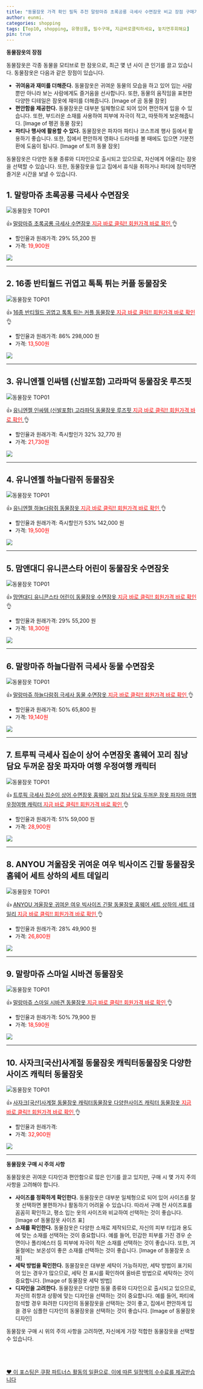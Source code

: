```yaml
---
title: "동물잠옷 가격 확인 필독 추천 말랑마쥬 초록공룡 극세사 수면잠옷 비교 장점 구매가이드"
author: eunmi.
categories: shopping
tags: [Top10, shopping, 유행상품, 필수구매, 지금바로클릭하세요, 놓치면후회해요]
pin: true
---
```

**동물잠옷의 장점**

동물잠옷은 각종 동물을 모티브로 한 잠옷으로, 최근 몇 년 사이 큰 인기를 끌고 있습니다. 동물잠옷은 다음과 같은 장점이 있습니다.

* **귀여움과 재미를 더해준다.** 동물잠옷은 귀여운 동물의 모습을 하고 있어 입는 사람뿐만 아니라 보는 사람에게도 즐거움을 선사합니다. 또한, 동물의 움직임을 표현한 다양한 디테일은 잠옷에 재미를 더해줍니다. 
[Image of 곰 동물 잠옷]
* **편안함을 제공한다.** 동물잠옷은 대부분 일체형으로 되어 있어 편안하게 입을 수 있습니다. 또한, 부드러운 소재를 사용하여 피부에 자극이 적고, 따뜻하게 보온해줍니다. 
[Image of 펭귄 동물 잠옷]
* **파티나 행사에 활용할 수 있다.** 동물잠옷은 파자마 파티나 코스프레 행사 등에서 활용하기 좋습니다. 또한, 집에서 편안하게 영화나 드라마를 볼 때에도 입으면 기분전환에 도움이 됩니다. 
[Image of 토끼 동물 잠옷]

동물잠옷은 다양한 동물 종류와 디자인으로 출시되고 있으므로, 자신에게 어울리는 잠옷을 선택할 수 있습니다. 또한, 동물잠옷을 입고 집에서 휴식을 취하거나 파티에 참석하면 즐거운 시간을 보낼 수 있습니다.

   

## 1. 말랑마쥬 초록공룡 극세사 수면잠옷

![동물잠옷 TOP01](https://thumbnail10.coupangcdn.com/thumbnails/remote/230x230ex/image/vendor_inventory/0794/552853fff20ed6e5b0170145a98c8f5c45a3a3976d6ffc6a2b3944b67ec3.jpg)


👍 [말랑마쥬 초록공룡 극세사 수면잠옷 <font color=red> 지금 바로 클릭!! 회원가격 바로 확인 </font> ](https://link.coupang.com/re/AFFSDP?lptag=AF3617701&subid=GithubCoopas&pageKey=6714208930&traceid=V0-153&itemId=15597175353&vendorItemId=71789225531) 👌 


- 할인율과 원래가격: 29%  55,200   원
- 가격: <span style='color:red'>19,900원</span>

[![](/discount_price.png)](https://link.coupang.com/re/AFFSDP?lptag=AF3617701&subid=GithubCoopas&pageKey=6714208930&traceid=V0-153&itemId=15597175353&vendorItemId=71789225531)

---


   

## 2. 16종 반티월드 귀엽고 톡톡 튀는 커플 동물잠옷

![동물잠옷 TOP01](https://thumbnail6.coupangcdn.com/thumbnails/remote/230x230ex/image/vendor_inventory/1a48/4d2cab666abb3b5a9e60164e779fd5e2ae118ce9bcbd4413fc75f1a6c4a3.jpg)


👍 [16종 반티월드 귀엽고 톡톡 튀는 커플 동물잠옷 <font color=red> 지금 바로 클릭!! 회원가격 바로 확인 </font> ](https://link.coupang.com/re/AFFSDP?lptag=AF3617701&subid=GithubCoopas&pageKey=1197926261&traceid=V0-153&itemId=2181977890&vendorItemId=70180028620) 👌 


- 할인율과 원래가격: 86%  298,000   원
- 가격: <span style='color:red'>13,500원</span>

[![](/discount_price.png)](https://link.coupang.com/re/AFFSDP?lptag=AF3617701&subid=GithubCoopas&pageKey=1197926261&traceid=V0-153&itemId=2181977890&vendorItemId=70180028620)

---


   

## 3. 유니엔젤 인싸템 (신발포함) 고라파덕 동물잠옷 루즈핏

![동물잠옷 TOP01](https://thumbnail10.coupangcdn.com/thumbnails/remote/230x230ex/image/vendor_inventory/eca3/fceabeb2309797c296206a89be22902f43c6338af5db52db73937115c263.jpg)


👍 [유니엔젤 인싸템 (신발포함) 고라파덕 동물잠옷 루즈핏 <font color=red> 지금 바로 클릭!! 회원가격 바로 확인 </font> ](https://link.coupang.com/re/AFFSDP?lptag=AF3617701&subid=GithubCoopas&pageKey=7544101172&traceid=V0-153&itemId=19838819527&vendorItemId=86940814724) 👌 


- 할인율과 원래가격: 즉시할인가 32%  32,770   원
- 가격: <span style='color:red'>21,730원</span>

[![](/discount_price.png)](https://link.coupang.com/re/AFFSDP?lptag=AF3617701&subid=GithubCoopas&pageKey=7544101172&traceid=V0-153&itemId=19838819527&vendorItemId=86940814724)

---


   

## 4. 유니엔젤 하늘다람쥐 동물잠옷

![동물잠옷 TOP01](https://thumbnail6.coupangcdn.com/thumbnails/remote/230x230ex/image/vendor_inventory/7667/0b5d388bf800a65b5541373c9fc0348f48602218fd4c01a60b11db8070f7.png)


👍 [유니엔젤 하늘다람쥐 동물잠옷 <font color=red> 지금 바로 클릭!! 회원가격 바로 확인 </font> ](https://link.coupang.com/re/AFFSDP?lptag=AF3617701&subid=GithubCoopas&pageKey=6726888245&traceid=V0-153&itemId=15661442990&vendorItemId=82877237580) 👌 


- 할인율과 원래가격: 즉시할인가 53%  142,000   원
- 가격: <span style='color:red'>19,500원</span>

[![](/discount_price.png)](https://link.coupang.com/re/AFFSDP?lptag=AF3617701&subid=GithubCoopas&pageKey=6726888245&traceid=V0-153&itemId=15661442990&vendorItemId=82877237580)

---


   

## 5. 맘앤대디 유니콘스타 어린이 동물잠옷 수면잠옷

![동물잠옷 TOP01](https://thumbnail6.coupangcdn.com/thumbnails/remote/230x230ex/image/vendor_inventory/fd5c/d12250b2912292ca6d80a557cda472ce24a451a764c98f054e9f399cda78.jpg)


👍 [맘앤대디 유니콘스타 어린이 동물잠옷 수면잠옷 <font color=red> 지금 바로 클릭!! 회원가격 바로 확인 </font> ](https://link.coupang.com/re/AFFSDP?lptag=AF3617701&subid=GithubCoopas&pageKey=6758305307&traceid=V0-153&itemId=15830913356&vendorItemId=83175947547) 👌 


- 할인율과 원래가격: 29%  55,200   원
- 가격: <span style='color:red'>18,300원</span>

[![](/discount_price.png)](https://link.coupang.com/re/AFFSDP?lptag=AF3617701&subid=GithubCoopas&pageKey=6758305307&traceid=V0-153&itemId=15830913356&vendorItemId=83175947547)

---


   

## 6. 말랑마쥬 하늘다람쥐 극세사 동물 수면잠옷

![동물잠옷 TOP01](https://thumbnail9.coupangcdn.com/thumbnails/remote/230x230ex/image/vendor_inventory/2051/987fd391464fd359db3e5cf0c713a30accdbca34becfe71408168725a742.jpg)


👍 [말랑마쥬 하늘다람쥐 극세사 동물 수면잠옷 <font color=red> 지금 바로 클릭!! 회원가격 바로 확인 </font> ](https://link.coupang.com/re/AFFSDP?lptag=AF3617701&subid=GithubCoopas&pageKey=2251840193&traceid=V0-153&itemId=3849897948&vendorItemId=72758596344) 👌 


- 할인율과 원래가격: 50%  65,800   원
- 가격: <span style='color:red'>19,140원</span>

[![](/discount_price.png)](https://link.coupang.com/re/AFFSDP?lptag=AF3617701&subid=GithubCoopas&pageKey=2251840193&traceid=V0-153&itemId=3849897948&vendorItemId=72758596344)

---


   

## 7. 트루픽 극세사 집순이 상어 수면잠옷 홈웨어 꼬리 침낭 담요 두꺼운 잠옷 파자마 여행 우정여행 캐릭터

![동물잠옷 TOP01](https://thumbnail9.coupangcdn.com/thumbnails/remote/230x230ex/image/vendor_inventory/f811/171056a3a0b38a02b1fb1c045521da08a4d468518043fdb3f568886bbc26.jpg)


👍 [트루픽 극세사 집순이 상어 수면잠옷 홈웨어 꼬리 침낭 담요 두꺼운 잠옷 파자마 여행 우정여행 캐릭터 <font color=red> 지금 바로 클릭!! 회원가격 바로 확인 </font> ](https://link.coupang.com/re/AFFSDP?lptag=AF3617701&subid=GithubCoopas&pageKey=7623155775&traceid=V0-153&itemId=20215473078&vendorItemId=87305306486) 👌 


- 할인율과 원래가격: 51%  59,000   원
- 가격: <span style='color:red'>28,900원</span>

[![](/discount_price.png)](https://link.coupang.com/re/AFFSDP?lptag=AF3617701&subid=GithubCoopas&pageKey=7623155775&traceid=V0-153&itemId=20215473078&vendorItemId=87305306486)

---


   

## 8. ANYOU 겨울잠옷 귀여운 여우 빅사이즈 긴팔 동물잠옷 홈웨어 세트 상하의 세트 데일리

![동물잠옷 TOP01](https://thumbnail9.coupangcdn.com/thumbnails/remote/230x230ex/image/vendor_inventory/6fd9/e3cbecca9a3143a29546b8f4e6b9f809b65d720497ad535e85b00f4e27c8.jpg)


👍 [ANYOU 겨울잠옷 귀여운 여우 빅사이즈 긴팔 동물잠옷 홈웨어 세트 상하의 세트 데일리 <font color=red> 지금 바로 클릭!! 회원가격 바로 확인 </font> ](https://link.coupang.com/re/AFFSDP?lptag=AF3617701&subid=GithubCoopas&pageKey=7690260230&traceid=V0-153&itemId=20563340932&vendorItemId=87694754421) 👌 


- 할인율과 원래가격: 28%  49,900   원
- 가격: <span style='color:red'>26,800원</span>

[![](/discount_price.png)](https://link.coupang.com/re/AFFSDP?lptag=AF3617701&subid=GithubCoopas&pageKey=7690260230&traceid=V0-153&itemId=20563340932&vendorItemId=87694754421)

---


   

## 9. 말랑마쥬 스마일 시바견 동물잠옷

![동물잠옷 TOP01](https://thumbnail9.coupangcdn.com/thumbnails/remote/230x230ex/image/vendor_inventory/07f0/a61cef4c3317acf13b30388d36b03f0aedc9b432adeb1cc09047ef718675.jpg)


👍 [말랑마쥬 스마일 시바견 동물잠옷 <font color=red> 지금 바로 클릭!! 회원가격 바로 확인 </font> ](https://link.coupang.com/re/AFFSDP?lptag=AF3617701&subid=GithubCoopas&pageKey=343458805&traceid=V0-153&itemId=1091353009&vendorItemId=71789026776) 👌 


- 할인율과 원래가격: 50%  79,900   원
- 가격: <span style='color:red'>18,590원</span>

[![](/discount_price.png)](https://link.coupang.com/re/AFFSDP?lptag=AF3617701&subid=GithubCoopas&pageKey=343458805&traceid=V0-153&itemId=1091353009&vendorItemId=71789026776)

---


   

## 10. 사자크[국산]사계절 동물잠옷 캐릭터동물잠옷 다양한사이즈 캐릭터 동물잠옷

![동물잠옷 TOP01](https://thumbnail6.coupangcdn.com/thumbnails/remote/230x230ex/image/vendor_inventory/9235/5abfa1029e9ab5f69347f8afd5b34e51712d4be084f5aa250536d88d9436.jpg)


👍 [사자크[국산]사계절 동물잠옷 캐릭터동물잠옷 다양한사이즈 캐릭터 동물잠옷 <font color=red> 지금 바로 클릭!! 회원가격 바로 확인 </font> ](https://link.coupang.com/re/AFFSDP?lptag=AF3617701&subid=GithubCoopas&pageKey=6189560151&traceid=V0-153&itemId=12207632837&vendorItemId=79478509069) 👌 


- 할인율과 원래가격: 
- 가격: <span style='color:red'>32,900원</span>

[![](/discount_price.png)](https://link.coupang.com/re/AFFSDP?lptag=AF3617701&subid=GithubCoopas&pageKey=6189560151&traceid=V0-153&itemId=12207632837&vendorItemId=79478509069)

---
**동물잠옷 구매 시 주의 사항**

동물잠옷은 귀여운 디자인과 편안함으로 많은 인기를 끌고 있지만, 구매 시 몇 가지 주의 사항을 고려해야 합니다.

* **사이즈를 정확하게 확인한다.** 동물잠옷은 대부분 일체형으로 되어 있어 사이즈를 잘못 선택하면 불편하거나 활동하기 어려울 수 있습니다. 따라서 구매 전 사이즈표를 꼼꼼히 확인하고, 평소 입는 옷의 사이즈와 비교하여 선택하는 것이 좋습니다.
[Image of 동물잠옷 사이즈 표]
* **소재를 확인한다.** 동물잠옷은 다양한 소재로 제작되므로, 자신의 피부 타입과 용도에 맞는 소재를 선택하는 것이 중요합니다. 예를 들어, 민감한 피부를 가진 경우 순면이나 폴리에스터 등 피부에 자극이 적은 소재를 선택하는 것이 좋습니다. 또한, 겨울철에는 보온성이 좋은 소재를 선택하는 것이 좋습니다.
[Image of 동물잠옷 소재]
* **세탁 방법을 확인한다.** 동물잠옷은 대부분 세탁이 가능하지만, 세탁 방법이 표기되어 있는 경우가 많으므로, 세탁 전 표시를 확인하여 올바른 방법으로 세탁하는 것이 중요합니다.
[Image of 동물잠옷 세탁 방법]
* **디자인을 고려한다.** 동물잠옷은 다양한 동물 종류와 디자인으로 출시되고 있으므로, 자신의 취향과 상황에 맞는 디자인을 선택하는 것이 중요합니다. 예를 들어, 파티에 참석할 경우 화려한 디자인의 동물잠옷을 선택하는 것이 좋고, 집에서 편안하게 입을 경우 심플한 디자인의 동물잠옷을 선택하는 것이 좋습니다.
[Image of 동물잠옷 디자인]

동물잠옷 구매 시 위의 주의 사항을 고려하면, 자신에게 가장 적합한 동물잠옷을 선택할 수 있습니다.<br><br><br><br><br> [ ❤  이 포스팅은 쿠팡 파트너스 활동의 일환으로, 이에 따른 일정액의 수수료를 제공받습니다](https://link.coupang.com/a/bcEFyh)